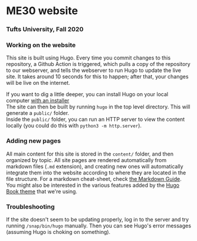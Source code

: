 # ME30 website
### Tufts University, Fall 2020

### Working on the website
This site is built using Hugo. Every time you commit changes to this repository, a Github Action is triggered, which pulls a copy of the repository to our webserver, and tells the webserver to run Hugo to update the live site. It takes around 10 seconds for this to happen; after that, your changes will be live on the internet.

If you want to dig a little deeper, you can install Hugo on your local computer [with an installer](https://gohugo.io/getting-started/installing/)  
The site can then be built by running `hugo` in the top level directory. This will generate a `public/` folder.  
Inside the `public/` folder, you can run an HTTP server to view the content locally (you could do this with `python3 -m http.server`).  

### Adding new pages
All main content for this site is stored in the `content/` folder, and then organized by topic. All site pages are rendered automatically from markdown files (`.md` extension), and creating new ones will automatically integrate them into the website according to where they are located in the file structure. For a markdown cheat-sheet, check [the Markdown Guide](https://www.markdownguide.org/basic-syntax/). You might also be interested in the various features added by the [Hugo Book theme](https://github.com/alex-shpak/hugo-book) that we're using.

### Troubleshooting

If the site doesn't seem to be updating properly, log in to the server and try running `/snap/bin/hugo` manually. Then you can see Hugo's error messages (assuming Hugo is choking on something).
